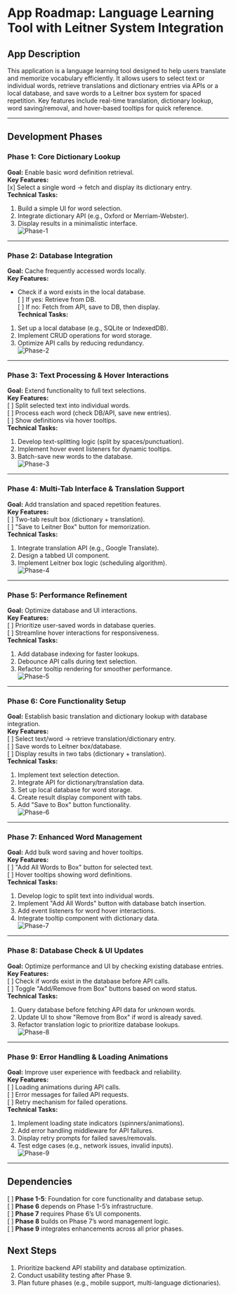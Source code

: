 # App Roadmap: Language Learning Tool with Leitner System Integration

## App Description

This application is a language learning tool designed to help users translate and memorize vocabulary efficiently. It allows users to select text or individual words, retrieve translations and dictionary entries via APIs or a local database, and save words to a Leitner box system for spaced repetition. Key features include real-time translation, dictionary lookup, word saving/removal, and hover-based tooltips for quick reference.

---

## Development Phases

### **Phase 1: Core Dictionary Lookup**

**Goal:** Enable basic word definition retrieval.  
**Key Features:**  
[x] Select a single word → fetch and display its dictionary entry.  
**Technical Tasks:**

1. Build a simple UI for word selection.
2. Integrate dictionary API (e.g., Oxford or Merriam-Webster).
3. Display results in a minimalistic interface.  
   ![Phase-1](./assets/ROADMAP-CHARTS/Phase%201.png)

---

### **Phase 2: Database Integration**

**Goal:** Cache frequently accessed words locally.  
**Key Features:**

-   Check if a word exists in the local database.  
     [ ] If yes: Retrieve from DB.  
     [ ] If no: Fetch from API, save to DB, then display.  
    **Technical Tasks:**

1. Set up a local database (e.g., SQLite or IndexedDB).
2. Implement CRUD operations for word storage.
3. Optimize API calls by reducing redundancy.  
   ![Phase-2](./assets/ROADMAP-CHARTS/Phase%202.png)

---

### **Phase 3: Text Processing & Hover Interactions**

**Goal:** Extend functionality to full text selections.  
**Key Features:**  
[ ] Split selected text into individual words.  
[ ] Process each word (check DB/API, save new entries).  
[ ] Show definitions via hover tooltips.  
**Technical Tasks:**

1. Develop text-splitting logic (split by spaces/punctuation).
2. Implement hover event listeners for dynamic tooltips.
3. Batch-save new words to the database.  
   ![Phase-3](./assets/ROADMAP-CHARTS/Phase%203.png)

---

### **Phase 4: Multi-Tab Interface & Translation Support**

**Goal:** Add translation and spaced repetition features.  
**Key Features:**  
[ ] Two-tab result box (dictionary + translation).  
[ ] "Save to Leitner Box" button for memorization.  
**Technical Tasks:**

1. Integrate translation API (e.g., Google Translate).
2. Design a tabbed UI component.
3. Implement Leitner box logic (scheduling algorithm).  
   ![Phase-4](./assets/ROADMAP-CHARTS/Phase%204.png)

---

### **Phase 5: Performance Refinement**

**Goal:** Optimize database and UI interactions.  
**Key Features:**  
[ ] Prioritize user-saved words in database queries.  
[ ] Streamline hover interactions for responsiveness.  
**Technical Tasks:**

1. Add database indexing for faster lookups.
2. Debounce API calls during text selection.
3. Refactor tooltip rendering for smoother performance.  
   ![Phase-5](./assets/ROADMAP-CHARTS/Phase%205.png)

---

### **Phase 6: Core Functionality Setup**

**Goal:** Establish basic translation and dictionary lookup with database integration.  
**Key Features:**  
[ ] Select text/word → retrieve translation/dictionary entry.  
[ ] Save words to Leitner box/database.  
[ ] Display results in two tabs (dictionary + translation).  
**Technical Tasks:**

1. Implement text selection detection.
2. Integrate API for dictionary/translation data.
3. Set up local database for word storage.
4. Create result display component with tabs.
5. Add "Save to Box" button functionality.  
   ![Phase-6](./assets/ROADMAP-CHARTS/Phase%206.png)

---

### **Phase 7: Enhanced Word Management**

**Goal:** Add bulk word saving and hover tooltips.  
**Key Features:**  
[ ] "Add All Words to Box" button for selected text.  
[ ] Hover tooltips showing word definitions.  
**Technical Tasks:**

1. Develop logic to split text into individual words.
2. Implement "Add All Words" button with database batch insertion.
3. Add event listeners for word hover interactions.
4. Integrate tooltip component with dictionary data.  
   ![Phase-7](./assets/ROADMAP-CHARTS/Phase%207.png)

---

### **Phase 8: Database Check & UI Updates**

**Goal:** Optimize performance and UI by checking existing database entries.  
**Key Features:**  
[ ] Check if words exist in the database before API calls.  
[ ] Toggle "Add/Remove from Box" buttons based on word status.  
**Technical Tasks:**

1. Query database before fetching API data for unknown words.
2. Update UI to show "Remove from Box" if word is already saved.
3. Refactor translation logic to prioritize database lookups.  
   ![Phase-8](./assets/ROADMAP-CHARTS/Phase%208.png)

---

### **Phase 9: Error Handling & Loading Animations**

**Goal:** Improve user experience with feedback and reliability.  
**Key Features:**  
[ ] Loading animations during API calls.  
[ ] Error messages for failed API requests.  
[ ] Retry mechanism for failed operations.  
**Technical Tasks:**

1. Implement loading state indicators (spinners/animations).
2. Add error handling middleware for API failures.
3. Display retry prompts for failed saves/removals.
4. Test edge cases (e.g., network issues, invalid inputs).  
   ![Phase-9](./assets/ROADMAP-CHARTS/Phase%209.png)

---

## Dependencies

[ ] **Phase 1-5**: Foundation for core functionality and database setup.  
[ ] **Phase 6** depends on Phase 1-5’s infrastructure.  
[ ] **Phase 7** requires Phase 6’s UI components.  
[ ] **Phase 8** builds on Phase 7’s word management logic.  
[ ] **Phase 9** integrates enhancements across all prior phases.

## Next Steps

1. Prioritize backend API stability and database optimization.
2. Conduct usability testing after Phase 9.
3. Plan future phases (e.g., mobile support, multi-language dictionaries).
